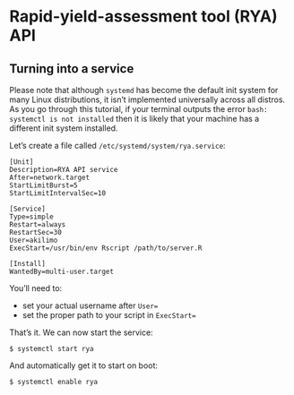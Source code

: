 # Rapid-yield-assessment tool (RYA) API

## Turning into a service

Please note that although `systemd` has become the default init system for many Linux distributions, it isn’t implemented universally across all distros. As you go through this tutorial, if your terminal outputs the error `bash: systemctl is not installed` then it is likely that your machine has a different init system installed.

Let’s create a file called `/etc/systemd/system/rya.service`:

``` batch
[Unit]
Description=RYA API service
After=network.target
StartLimitBurst=5  
StartLimitIntervalSec=10

[Service]
Type=simple
Restart=always
RestartSec=30
User=akilimo
ExecStart=/usr/bin/env Rscript /path/to/server.R

[Install]
WantedBy=multi-user.target
```
You’ll need to:

-   set your actual username after  `User=`
-   set the proper path to your script in  `ExecStart=`

That’s it. We can now start the service:

``` shell
$ systemctl start rya
```
And automatically get it to start on boot:
``` shell
$ systemctl enable rya
```